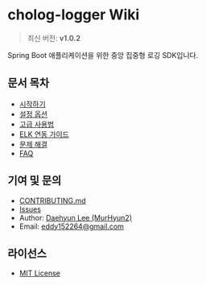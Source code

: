 # cholog-logger Wiki

> 최신 버전: **v1.0.2**

Spring Boot 애플리케이션을 위한 중앙 집중형 로깅 SDK입니다.

## 문서 목차
- [시작하기](./Getting-Started.md)
- [설정 옵션](./Configuration.md)
- [고급 사용법](./Advanced-Usage.md)
- [ELK 연동 가이드](./ELK-Integration.md)
- [문제 해결](./Troubleshooting.md)
- [FAQ](./FAQ.md)

## 기여 및 문의
- [CONTRIBUTING.md](https://github.com/MurHyun2/cholog-logger/blob/main/.github/CONTRIBUTING.md)
- [Issues](https://github.com/MurHyun2/cholog-logger/issues)
- Author: [Daehyun Lee (MurHyun2)](https://github.com/MurHyun2)
- Email: eddy152264@gmail.com

## 라이선스
- [MIT License](https://github.com/MurHyun2/cholog-logger/blob/main/LICENSE) 